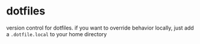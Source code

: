 # dotfiles

version control for dotfiles. if you want to override behavior locally, just add a `.dotfile.local` to your home directory
